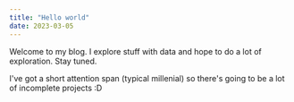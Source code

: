 ```yaml
---
title: "Hello world"
date: 2023-03-05
---
```

Welcome to my blog. I explore stuff with data and hope to do a lot of exploration. Stay tuned.

I've got a short attention span (typical millenial) so there's going to be a lot of incomplete projects :D